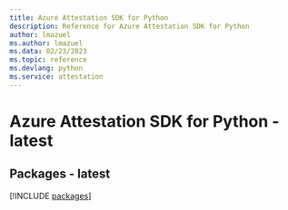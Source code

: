```yaml
---
title: Azure Attestation SDK for Python
description: Reference for Azure Attestation SDK for Python
author: lmazuel
ms.author: lmazuel
ms.data: 02/23/2023
ms.topic: reference
ms.devlang: python
ms.service: attestation
---
```

# Azure Attestation SDK for Python - latest
## Packages - latest
[!INCLUDE [packages](attestation-index.md)]